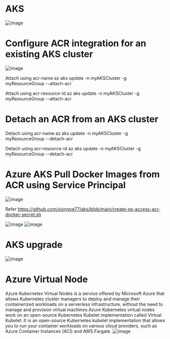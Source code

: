 # AKS

![image](https://github.com/xiongye77/aks/assets/36766101/429d8d5d-aa6c-43d6-9b14-6c2f41b88dd0)


# Configure ACR integration for an existing AKS cluster
![image](https://github.com/xiongye77/aks/assets/36766101/1fc663dd-72d0-40ea-880e-5551eeacd41b)

Attach using acr-name
az aks update -n myAKSCluster -g myResourceGroup --attach-acr <acr-name>

Attach using acr-resource-id
az aks update -n myAKSCluster -g myResourceGroup --attach-acr <acr-resource-id>

# Detach an ACR from an AKS cluster

Detach using acr-name
az aks update -n myAKSCluster -g myResourceGroup --detach-acr <acr-name>

Detach using acr-resource-id
az aks update -n myAKSCluster -g myResourceGroup --detach-acr <acr-resource-id>


# Azure AKS Pull Docker Images from ACR using Service Principal
![image](https://github.com/xiongye77/aks/assets/36766101/ee8f2e15-f0b8-4595-852d-c9066fe5a29e)

Refer https://github.com/xiongye77/aks/blob/main/create-sp-access-acr-docker-secret.sh


![image](https://github.com/xiongye77/aks/assets/36766101/78c6dae5-2ee7-4bd7-a8de-c94161dd1d64)
![image](https://github.com/xiongye77/aks/assets/36766101/18e8e295-d60b-494e-8fea-fcc4d9a489f0)

# AKS upgrade 
![image](https://github.com/xiongye77/aks/assets/36766101/47876ec7-856c-4a45-817c-a20a444ee92d)




# Azure Virtual Node
Azure Kubernetes Virtual Nodes is a service offered by Microsoft Azure that allows Kubernetes cluster managers to deploy and manage their containerized workloads on a serverless infrastructure, without the need to manage and provision virtual machines.Azure Kubernetes virtual nodes work on an open-source Kubernetes Kubelet implementation called Virtual Kubelet. It is an open-source Kubernetes kubelet implementation that allows you to run your container workloads on various cloud providers, such as Azure Container Instances (ACI) and AWS Fargate.
![image](https://github.com/xiongye77/aks/assets/36766101/f641c882-491c-4167-9999-1fea60e015ae)

